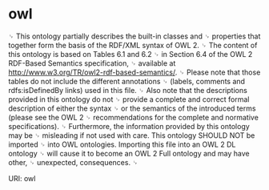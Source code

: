 # owl

␊  This ontology partially describes the built-in classes and␊  properties that together form the basis of the RDF/XML syntax of OWL 2.␊  The content of this ontology is based on Tables 6.1 and 6.2␊  in Section 6.4 of the OWL 2 RDF-Based Semantics specification,␊  available at http://www.w3.org/TR/owl2-rdf-based-semantics/.␊  Please note that those tables do not include the different annotations␊  (labels, comments and rdfs:isDefinedBy links) used in this file.␊  Also note that the descriptions provided in this ontology do not␊  provide a complete and correct formal description of either the syntax␊  or the semantics of the introduced terms (please see the OWL 2␊  recommendations for the complete and normative specifications).␊  Furthermore, the information provided by this ontology may be␊  misleading if not used with care. This ontology SHOULD NOT be imported␊  into OWL ontologies. Importing this file into an OWL 2 DL ontology␊  will cause it to become an OWL 2 Full ontology and may have other,␊  unexpected, consequences.␊   

URI: owl


